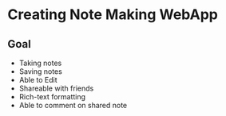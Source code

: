 # Creating Note Making WebApp
## Goal
- Taking notes
- Saving notes
- Able to Edit
- Shareable with friends
- Rich-text formatting
- Able to comment on shared note